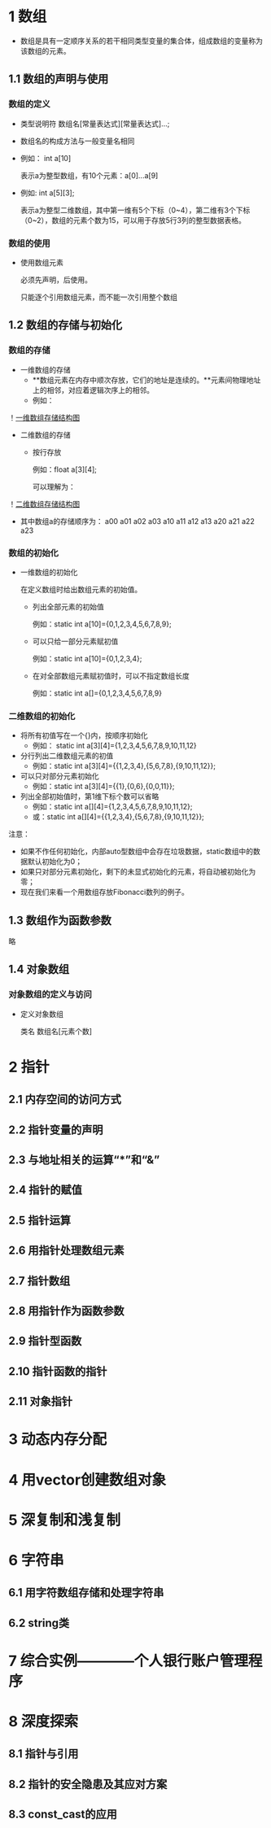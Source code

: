 # 1 数组
* 数组是具有一定顺序关系的若干相同类型变量的集合体，组成数组的变量称为该数组的元素。
## 1.1 数组的声明与使用
### 数组的定义
* 类型说明符 数组名[常量表达式][常量表达式]...;
* 数组名的构成方法与一般变量名相同
* 例如： int a[10]

  表示a为整型数组，有10个元素：a[0]...a[9]
* 例如: int a[5][3];
  
  表示a为整型二维数组，其中第一维有5个下标（0~4），第二维有3个下标（0~2），数组的元素个数为15，可以用于存放5行3列的整型数据表格。

### 数组的使用
* 使用数组元素
  
  必须先声明，后使用。
  
  只能逐个引用数组元素，而不能一次引用整个数组
  
  
## 1.2 数组的存储与初始化
### 数组的存储

* 一维数组的存储
  * **数组元素在内存中顺次存放，它们的地址是连续的。**元素间物理地址上的相邻，对应着逻辑次序上的相邻。
  * 例如：
  
！[一维数组存储结构图](https://github.com/Mozart482/CS-Notes/blob/main/C%2B%2B%E8%AF%AD%E8%A8%80%E7%A8%8B%E5%BA%8F%E8%AE%BE%E8%AE%A1/images/%E4%B8%80%E7%BB%B4%E6%95%B0%E7%BB%84%E7%9A%84%E5%AD%98%E5%82%A8.PNG)

* 二维数组的存储
  * 按行存放
  
    例如：float a[3][4];
  
    可以理解为：
    
！[二维数组存储结构图](https://github.com/Mozart482/CS-Notes/blob/main/C%2B%2B%E8%AF%AD%E8%A8%80%E7%A8%8B%E5%BA%8F%E8%AE%BE%E8%AE%A1/images/%E4%BA%8C%E7%BB%B4%E6%95%B0%E7%BB%84%E7%9A%84%E5%AD%98%E5%82%A8.PNG)
  * 其中数组a的存储顺序为：
  a00 a01 a02 a03 a10 a11 a12 a13 a20 a21 a22 a23
  
### 数组的初始化
* 一维数组的初始化
  
  在定义数组时给出数组元素的初始值。
  * 列出全部元素的初始值

    例如：static int a[10]={0,1,2,3,4,5,6,7,8,9};
  
  * 可以只给一部分元素赋初值

    例如：static int a[10]={0,1,2,3,4};
  * 在对全部数组元素赋初值时，可以不指定数组长度

    例如：static int a[]={0,1,2,3,4,5,6,7,8,9}
### 二维数组的初始化
* 将所有初值写在一个{}内，按顺序初始化
  * 例如： static int a[3][4]={1,2,3,4,5,6,7,8,9,10,11,12}
* 分行列出二维数组元素的初值
  * 例如：static int a[3][4]={{1,2,3,4},{5,6,7,8},{9,10,11,12}};
* 可以只对部分元素初始化
  * 例如：static int a[3][4]={{1},{0,6},{0,0,11}};
* 列出全部初始值时，第1维下标个数可以省略
  * 例如：static int a[][4]={1,2,3,4,5,6,7,8,9,10,11,12};
  * 或：static int a[][4]={{1,2,3,4},{5,6,7,8},{9,10,11,12}};

注意：
* 如果不作任何初始化，内部auto型数组中会存在垃圾数据，static数组中的数据默认初始化为0；
* 如果只对部分元素初始化，剩下的未显式初始化的元素，将自动被初始化为零；
* 现在我们来看一个用数组存放Fibonacci数列的例子。

## 1.3 数组作为函数参数
略

## 1.4 对象数组
### 对象数组的定义与访问
* 定义对象数组

  类名 数组名[元素个数]

# 2 指针
## 2.1 内存空间的访问方式
## 2.2 指针变量的声明
## 2.3 与地址相关的运算“\*”和“&”
## 2.4 指针的赋值
## 2.5 指针运算
## 2.6 用指针处理数组元素
## 2.7 指针数组
## 2.8 用指针作为函数参数
## 2.9 指针型函数
## 2.10 指针函数的指针
## 2.11 对象指针

# 3 动态内存分配

# 4 用vector创建数组对象

# 5 深复制和浅复制
# 6 字符串
## 6.1 用字符数组存储和处理字符串
## 6.2 string类
# 7 综合实例————个人银行账户管理程序

# 8 深度探索
## 8.1 指针与引用
## 8.2 指针的安全隐患及其应对方案
## 8.3 const_cast的应用
